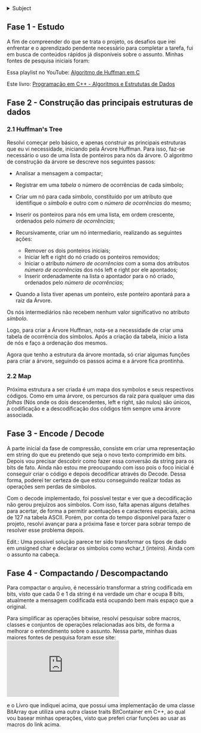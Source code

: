 <details>
	<summary>Subject</summary>

# Labs 4º Edição

## Desafio

O desafio consiste no desenvolvimento de uma aplicação de análise e compressão de dados. Essa aplicação utilizará o algoritmo de compressão Huffman e poderá receber múltiplos dados onde, uma vez que comprimido deve ser descomprimido e coletar informações pertinentes para a análise do processo e dado.

Para isso, você criará dois programas: `encoder` e `decoder`. O encoder receberá o dado a ser comprimido e exibirá suas informações vindas do decoder. Já, o decoder descomprimirá o dado e irá enviá-lo ao encoder com suas informações, onde será exibido. Os programas devem se comunicar utilizando *shared memory operations*.

A linguagem C será utilizada para o desenvolvimento e não há bibliotecas externas permitidas.

## É necessário

- Que existam dois programas `encoder` e `decoder` que se comuniquem via memória compartilhada.
- Que o `encoder` possa receber, no mínimo, múltiplos textos como dado e comprimi-lo. Caso mais de um texto seja enviado, devem ser comprimidos juntos, resultando em apenas um único dado.
- Que o algoritmo de Huffman seja implementando em sua totalidade e que o processo de compressão e descompressão ocorram utilizando-o.
-  Que o `decoder` possa descomprimir e enviar as seguintes informações ao `encoder`: dado descomprimido, quantidade de bits ou bytes totais, quantidade de bits ou bytes comprimidos e o tempo da operação de descompressão.
- O `encoder` exibir as informações recebidas pelo `decoder`.

### O que será avaliado

- Código bem escrito e limpo.
- A documentação do seu código.
- Ferramentas que foram utilizadas e por quê.
- Sua criatividade e capacidade de lidar com problemas diferentes.
- Alinhamento do seu projeto com a proposta.

### O mínimo necessário

- README.md com a documentação contendo informações do projeto.

### Bônus

Os itens a seguir não são obrigatórios, mas são funcionalidades que darão mais valor ao seu desafio.

- Compressão de múltiplos arquivos binários.
- Criptografia do dado comprimido, utilizando senha fornecida pelo usuário.
- Verificação de integridade do arquivo comprimido.
- Opção para escolher mais outro algoritmo de compressão a ser utilizado.
- Tempo de descompressão (`decoder`) abaixo da média dos candidatos.
- Cuidados especiais com otimização e padrões de código.
- Uso de ferramentas externas para planejamento nas etapas de desenvolvimento.

<sub><sup>[Importante](https://xkcd.com/1381/)</sup></sub>
</details>

## Fase 1 - Estudo

A fim de compreender do que se trata o projeto, os desafios que irei
enfrentar e o aprendizado pendente necessário para completar a tarefa,
fui em busca de conteúdos rápidos já disponíveis sobre o assunto.
Minhas fontes de pesquisa iniciais foram:


Essa playlist no YouTube: [Algoritmo de Huffman em C](https://www.youtube.com/watch?v=o8UPZ_KDWdU&list=PLqJK4Oyr5WShtxF1Ch3Vq4b1Dzzb-WxbP)


Este livro: [Programação em C++ - Algoritmos e Estrututas de Dados](https://a.co/d/0LGtXRI)


## Fase 2 - Construção das principais estruturas de dados

### 2.1 Huffman's Tree

Resolvi começar pelo básico, e apenas construir as principais estruturas
que eu vi necessidade, iniciando pela Árvore Huffman.
Para isso, faz-se necessário o uso de uma lista de ponteiros para nós
da árvore. O algoritmo de construção da árvore se descreve nos seguintes
passos:

- Analisar a mensagem a compactar;

- Registrar em uma *tabela* o número de ocorrências de cada símbolo;

- Criar um nó para cada símbolo, constituído por um atributo que identifique
o *símbolo* e outro com o *número de ocorrências* do mesmo;

- Inserir os ponteiros para nós em uma lista, em ordem crescente, ordenados
pelo *número de ocorrências*;

- Recursivamente, criar um nó intermediario, realizando as seguintes ações:

	- Remover os dois ponteiros iniciais;
	- Iniciar left e right do nó criado os ponteiros
	removidos;
	- Iniciar o atributo *número de ocorrências* com
	a soma dos atributos *número de ocorrências* dos
	nós left e right por ele apontados;
	- Inserir ordenadamente na lista o apontador para o nó criado, ordenados pelo *número de ocorrências*;

- Quando a lista tiver apenas um ponteiro, este ponteiro apontará para a raiz da Árvore.


Os nós intermediários não recebem nenhum valor significativo no atributo
*símbolo*.

Logo, para criar a Árvore Huffman, nota-se a necessidade de criar uma tabela de ocorrência dos símbolos.
Após a criação da tabela, inicio a lista de nós e faço a ordenação dos mesmos.

Agora que tenho a estrutura da árvore montada, só criar algumas funções para criar a árvore, seguindo os passos acima e a árvore fica prontinha.


### 2.2 Map

Próxima estrutura a ser criada é um mapa dos symbolos e seus
respectivos códigos. Como em uma árvore, os percursos da raiz para qualquer uma das *folhas* (Nós onde os dois descendentes, left e right, são nulos) são únicos, a codificação e a descodificação dos códigos têm sempre uma árvore associada.


## Fase 3 - Encode / Decode

A parte inicial da fase de compressão, consiste em criar uma
representação em string do que eu pretendo que seja o novo
texto comprimido em bits. Depois vou precisar descobrir como fazer
essa conversão da string para os bits de fato. Ainda não estou me
preocupando com isso pois o foco inicial é conseguir criar o código
e depois decodificar através do Decode. Dessa forma, poderei ter
certeza de que estou conseguindo realizar todas as operações sem
perdas de símbolos.

Com o decode implementado, foi possível testar e ver que a decodificação não gerou prejuízos aos símbolos. Com isso, falta apenas alguns detalhes para acertar, de forma a permitir acentuações e caracteres especiais, acima de 127
na tabela ASCII. Porém, por conta do tempo disponível para fazer o projeto,
resolvi avançar para a próxima fase e torcer para sobrar tempo de resolver
esse problema depois.

Edit.: Uma possível solução parece ter sido transformar os tipos de dado
em unsigned char e declarar os símbolos como wchar_t (inteiro). Ainda
com o assunto na cabeça.

## Fase 4 - Compactando / Descompactando

Para compactar o arquivo, é necessário transformar a string codificada em bits,
visto que cada 0 e 1 da string é na verdade um char e ocupa 8 bits, atualmente
a mensagem codificada está ocupando bem mais espaço que a original.

Para simplificar as operações bitwise, resolvi pesquisar
sobre macros, classes e conjuntos de operações
relacionadas aos bits, de forma a melhorar o entendimento
sobre o assunto. Nessa parte, minhas duas maiores fontes
de pesquisa foram esse site: 
![](https://c-faq.com/misc/bitsets.html)

e o Livro que indiquei acima, que possui uma implementação
de uma classe BitArray que utiliza uma outra classe traits
BitContainer em C++, ao qual vou basear minhas operações,
visto que preferi criar funções ao usar as macros do link
acima.